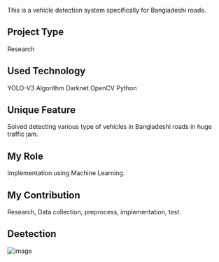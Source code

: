 This is a vehicle detection system specifically for Bangladeshi roads.
## Project Type
Research

## Used Technology

YOLO-V3 Algorithm
Darknet
OpenCV
Python

## Unique Feature
Solved detecting various type of vehicles in Bangladeshi roads in huge traffic jam.

## My Role
Implementation using Machine Learning. 

## My Contribution
Research, Data collection, preprocess, implementation, test.

## Deetection
![image](https://user-images.githubusercontent.com/43738990/235717930-547bbd19-5b20-414d-938b-2cfadc3af306.png)
